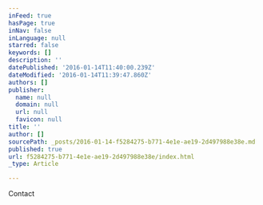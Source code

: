 ```yaml
---
inFeed: true
hasPage: true
inNav: false
inLanguage: null
starred: false
keywords: []
description: ''
datePublished: '2016-01-14T11:40:00.239Z'
dateModified: '2016-01-14T11:39:47.860Z'
authors: []
publisher:
  name: null
  domain: null
  url: null
  favicon: null
title: ''
author: []
sourcePath: _posts/2016-01-14-f5284275-b771-4e1e-ae19-2d497988e38e.md
published: true
url: f5284275-b771-4e1e-ae19-2d497988e38e/index.html
_type: Article

---
```

Contact